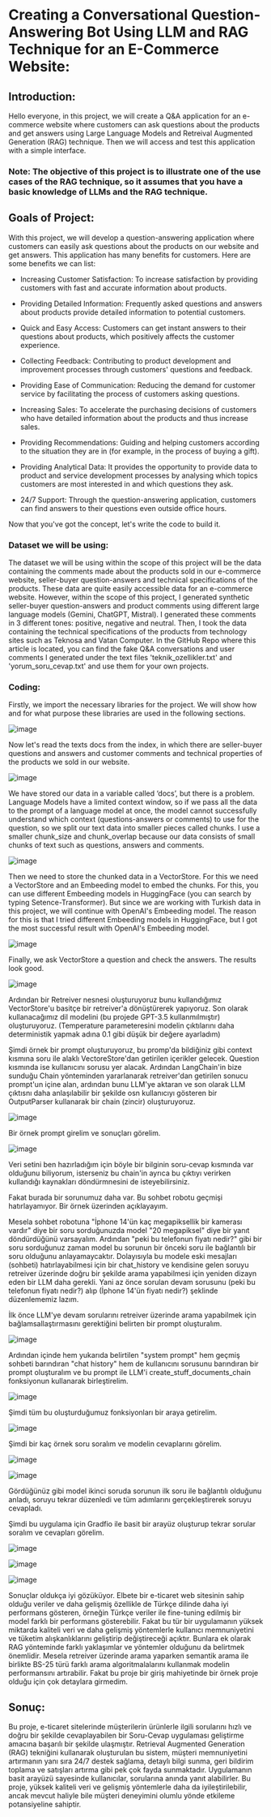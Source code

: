 # Creating a Conversational Question-Answering Bot Using LLM and RAG Technique for an E-Commerce Website:

## Introduction:
Hello everyone, in this project, we will create a Q&A application for an e-commerce website where customers can ask questions about the products and get answers using Large Language Models and Retreival Augmented Generation (RAG) technique. Then we will access and test this application with a simple interface.

### Note: The objective of this project is to illustrate one of the use cases of the RAG technique, so it assumes that you have a basic knowledge of LLMs and the RAG technique.

## Goals of Project:

With this project, we will develop a question-answering application where customers can easily ask questions about the products on our website and get answers. This application has many benefits for customers. Here are some benefits we can list:
* Increasing Customer Satisfaction: To increase satisfaction by providing customers with fast and accurate information about products.

* Providing Detailed Information: Frequently asked questions and answers about products provide detailed information to potential customers.
  
* Quick and Easy Access: Customers can get instant answers to their questions about products, which positively affects the customer experience.

* Collecting Feedback: Contributing to product development and improvement processes through customers' questions and feedback.

* Providing Ease of Communication: Reducing the demand for customer service by facilitating the process of customers asking questions.

* Increasing Sales: To accelerate the purchasing decisions of customers who have detailed information about the products and thus increase sales.

* Providing Recommendations: Guiding and helping customers according to the situation they are in (for example, in the process of buying a gift).

* Providing Analytical Data: It provides the opportunity to provide data to product and service development processes by analysing which topics customers are most interested in and which questions they ask.

* 24/7 Support: Through the question-answering application, customers can find answers to their questions even outside office hours.

Now that you've got the concept, let's write the code to build it.


### Dataset we will be using:

The dataset we will be using within the scope of this project will be the data containing the comments made about the products sold in our e-commerce website, seller-buyer question-answers and technical specifications of the products. These data are quite easily accessible data for an e-commerce website. However, within the scope of this project, I generated synthetic seller-buyer question-answers and product comments using different large language models (Gemini, ChatGPT, Mistral). I generated these comments in 3 different tones: positive, negative and neutral. Then, I took the data containing the technical specifications of the products from technology sites such as Teknosa and Vatan Computer. In the GitHub Repo where this article is located, you can find the fake Q&A conversations and user comments I generated under the text files 'teknik_ozellikler.txt' and 'yorum_soru_cevap.txt' and use them for your own projects.

### Coding:

Firstly, we import the necessary libraries for the project. We will show how and for what purpose these libraries are used in the following sections.

![image](https://github.com/enesbesinci/Conversational-QA-bot-using-RAG-and-OPENAI/assets/110482608/af204185-950f-4c19-a330-97fb3bcb8ecf)

Now let's read the texts docs from the index, in which there are seller-buyer questions and answers and customer comments and technical properties of the products we sold in our website.

![image](https://github.com/enesbesinci/Conversational-QA-bot-using-RAG-and-OPENAI/assets/110482608/c402608b-2283-4427-ac40-e62872acdfb4)

We have stored our data in a variable called ‘docs’, but there is a problem. Language Models have a limited context window, so if we pass all the data to the prompt of a language model at once, the model cannot successfully understand which context (questions-answers or comments) to use for the question, so we split our text data into smaller pieces called chunks. I use a smaller chunk_size and chunk_overlap because our data consists of small chunks of text such as questions, answers and comments.

![image](https://github.com/enesbesinci/Conversational-QA-bot-using-RAG-and-OPENAI/assets/110482608/3e213ff1-8e90-4e12-93a3-0ea2899ec8c5)

Then we need to store the chunked data in a VectorStore. For this we need a VectorStore and an Embeeding model to embed the chunks. For this, you can use different Embeeding models in HuggingFace (you can search by typing Setence-Transformer). But since we are working with Turkish data in this project, we will continue with OpenAI's Embeeding model. The reason for this is that I tried different Embeeding models in HuggingFace, but I got the most successful result with OpenAI's Embeeding model.

![image](https://github.com/enesbesinci/Conversational-QA-bot-using-RAG-and-OPENAI/assets/110482608/969d6396-5508-4c6d-81d9-03579f2192d8)

Finally, we ask VectorStore a question and check the answers. The results look good.

![image](https://github.com/enesbesinci/Conversational-QA-bot-using-RAG-and-OPENAI/assets/110482608/5b922553-ef2f-44cf-9064-dee86486896b)

Ardından bir Retreiver nesnesi oluşturuyoruz bunu kullandığımız VectorStore'u basitçe bir retreiver'a dönüştürerek yapıyoruz. Son olarak kullanacağımız dil modelini (bu projede GPT-3.5 kullanmılmıştır) oluşturuyoruz. (Temperature parameteresini modelin çıktılarını daha deterministik yapmak adına 0.1 gibi düşük bir değere ayarladım)

Şimdi örnek bir prompt oluşturuyoruz, bu promp'da bildiğiniz gibi context kısmına soru ile alaklı VectoreStore'dan getirilen içerikler gelecek. Question kısmında ise kullanıcını sorusu yer alacak. Ardından LangChain'in bize sunduğu Chain yönteminden yararlanarak retreiver'dan getirilen sonucu prompt'un içine alan, ardından bunu LLM'ye aktaran ve son olarak LLM çıktısnı daha anlaşılabilir bir şekilde osn kullanıcıyı gösteren bir OutputParser kullanarak bir chain (zincir) oluşturuyoruz.

![image](https://github.com/enesbesinci/QA-using-RAG-and-OPENAI/assets/110482608/1f931ed5-6c5d-4dc8-bd92-ccafd2e7ced4)

Bir örnek prompt girelim ve sonuçları görelim.

![image](https://github.com/enesbesinci/QA-using-RAG-and-OPENAI/assets/110482608/86b11546-0a24-47a1-b762-3c3a6a350c0f)

Veri setini ben hazırladığım için böyle bir bilginin soru-cevap kısmında var olduğunu biliyorum, isterseniz bu chain'in ayrıca bu çıktıyı verirken kullandığı kaynakları döndürmnesini de isteyebilirsiniz.

Fakat burada bir sorunumuz daha var. Bu sohbet robotu geçmişi hatırlayamıyor. Bir örnek üzerinden açıklayayım.

Mesela sohbet robotuna "İphone 14'ün kaç megapiksellik bir kamerası vardır" diye bir soru sorduğunuzda model "20 megapiksel" diye bir yanıt döndürdüğünü varsayalım. Ardından "peki bu telefonun fiyatı nedir?" gibi bir soru sorduğunuz zaman model bu sorunun bir önceki soru ile bağlantılı bir soru olduğunu anlayamaycaktır. Dolayısıyla bu modele eski mesajları (sohbeti) hatırlayabilmesi için bir chat_history ve kendisine gelen soruyu retreiver üzerinde doğru bir şekilde arama yapabilmesi için yeniden dizayn eden bir LLM daha gerekli. Yani az önce sorulan devam sorusunu (peki bu telefonun fiyatı nedir?) alıp (İphone 14'ün fiyatı nedir?) şeklinde düzenlememiz lazım.

İlk önce LLM'ye devam sorularını retreiver üzerinde arama yapabilmek için bağlamsallaştırmasını gerektiğini belirten bir prompt oluşturalım.

![image](https://github.com/enesbesinci/QA-using-RAG-and-OPENAI/assets/110482608/248ef05f-c3cc-4f14-90b4-088514e2f82e)

Ardından içinde hem yukarıda belirtilen "system prompt" hem geçmiş sohbeti barındıran "chat history" hem de kullanıcını sorusunu barındıran bir prompt oluşturalım ve bu prompt ile LLM'i create_stuff_documents_chain fonksiyonun kullanarak birleştirelim.

![image](https://github.com/enesbesinci/QA-using-RAG-and-OPENAI/assets/110482608/a170414e-dd8f-487b-a476-20b5247dffb8)

Şimdi tüm bu oluşturduğumuz fonksiyonları bir araya getirelim.

![image](https://github.com/enesbesinci/QA-using-RAG-and-OPENAI/assets/110482608/b92eb5ef-7207-4e9f-b422-bbab5c791962)

Şimdi bir kaç örnek soru soralım ve modelin cevaplarını görelim.

![image](https://github.com/enesbesinci/QA-using-RAG-and-OPENAI/assets/110482608/14a3d667-b947-434c-bcd2-93f6976b1506)

![image](https://github.com/enesbesinci/QA-using-RAG-and-OPENAI/assets/110482608/08fa5558-e5bc-466c-b078-5433a0ee7ed3)

Gördüğünüz gibi model ikinci soruda sorunun ilk soru ile bağlantılı olduğunu anladı, soruyu tekrar düzenledi ve tüm adımlarını gerçekleştirerek soruyu cevapladı.

Şimdi bu uygulama için Gradfio ile basit bir arayüz oluşturup tekrar sorular soralım ve cevapları görelim.

![image](https://github.com/enesbesinci/QA-using-RAG-and-OPENAI/assets/110482608/2c697a78-ec67-475e-85e9-9969af2d62d6)

![image](https://github.com/enesbesinci/QA-using-RAG-and-OPENAI/assets/110482608/f096c16c-7d11-4543-b91c-e9750935d958)

![image](https://github.com/enesbesinci/QA-using-RAG-and-OPENAI/assets/110482608/74906675-6587-453b-bb29-46ecf97d5604)

Sonuçlar oldukça iyi gözüküyor. Elbete bir e-ticaret web sitesinin sahip olduğu veriler ve daha gelişmiş özellikle de Türkçe dilinde daha iyi performans gösteren, örneğin Türkçe veriler ile fine-tuning edilmiş bir model farklı bir performans gösterebilir. Fakat bu tür bir uygulamanın yüksek miktarda kaliteli veri ve daha gelişmiş yöntemlerle kullanıcı memnuniyetini ve tüketim alışkanlıklarını geliştirip değiştireceği açıktır. Bunlara ek olarak RAG yönteminde farklı yaklaşımlar ve yöntemler olduğunu da belirtmek önemlidir. Mesela retreiver üzerinde arama yaparken semantik arama ile birlikte BS-25 türü farklı arama algoritmalalarını kullanmak modelin performansını artırabilir. Fakat bu proje bir giriş mahiyetinde bir örnek proje olduğu için çok detaylara girmedim.

## Sonuç:

Bu proje, e-ticaret sitelerinde müşterilerin ürünlerle ilgili sorularını hızlı ve doğru bir şekilde cevaplayabilen bir Soru-Cevap uygulaması geliştirme amacına başarılı bir şekilde ulaşmıştır. Retrieval Augmented Generation (RAG) tekniğini kullanarak oluşturulan bu sistem, müşteri memnuniyetini artırmanın yanı sıra 24/7 destek sağlama, detaylı bilgi sunma, geri bildirim toplama ve satışları artırma gibi pek çok fayda sunmaktadır. Uygulamanın basit arayüzü sayesinde kullanıcılar, sorularına anında yanıt alabilirler. Bu proje, yüksek kaliteli veri ve gelişmiş yöntemlerle daha da iyileştirilebilir, ancak mevcut haliyle bile müşteri deneyimini olumlu yönde etkileme potansiyeline sahiptir.






















